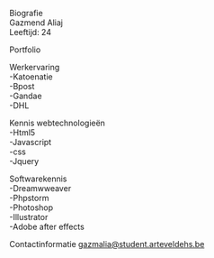 Biografie  
Gazmend Aliaj  
Leeftijd: 24  


Portfolio  

Werkervaring  
-Katoenatie  
-Bpost  
-Gandae  
-DHL  

Kennis webtechnologieën  
-Html5  
-Javascript  
-css  
-Jquery  

Softwarekennis  
-Dreamwweaver  
-Phpstorm  
-Photoshop  
-Illustrator  
-Adobe after effects  


Contactinformatie
gazmalia@student.arteveldehs.be
